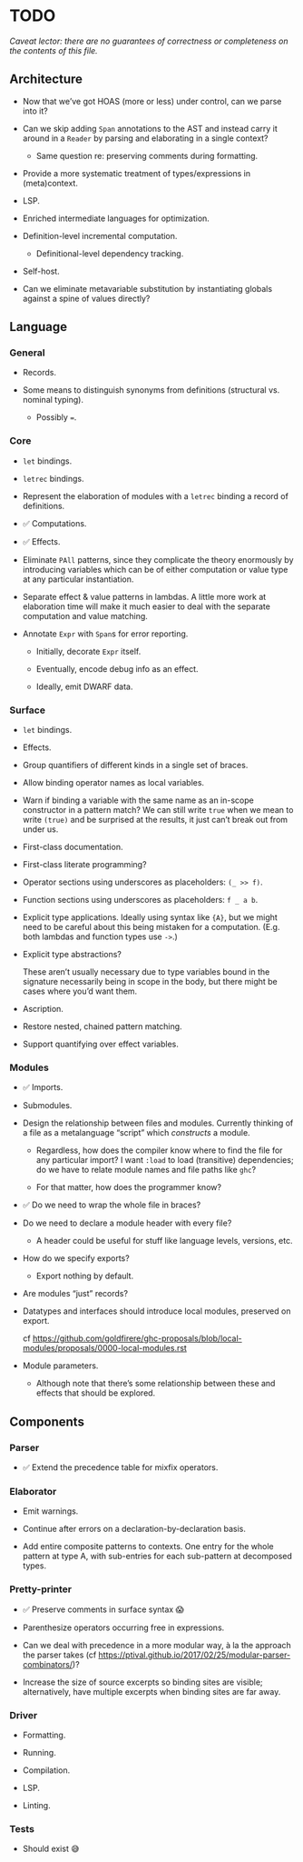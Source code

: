 # TODO

_Caveat lector: there are no guarantees of correctness or completeness on the contents of this file._


## Architecture

- Now that we’ve got HOAS (more or less) under control, can we parse into it?

- Can we skip adding `Span` annotations to the AST and instead carry it around in a `Reader` by parsing and elaborating in a single context?

  - Same question re: preserving comments during formatting.

- Provide a more systematic treatment of types/expressions in (meta)context.

- LSP.

- Enriched intermediate languages for optimization.

- Definition-level incremental computation.
  - Definitional-level dependency tracking.

- Self-host.

- Can we eliminate metavariable substitution by instantiating globals against a spine of values directly?


## Language

### General

- Records.

- Some means to distinguish synonyms from definitions (structural vs. nominal typing).

  - Possibly `=`.


### Core

- `let` bindings.

- `letrec` bindings.

- Represent the elaboration of modules with a `letrec` binding a record of definitions.

- ✅ Computations.

- ✅ Effects.

- Eliminate `PAll` patterns, since they complicate the theory enormously by introducing variables which can be of either computation or value type at any particular instantiation.

- Separate effect & value patterns in lambdas. A little more work at elaboration time will make it much easier to deal with the separate computation and value matching.

- Annotate `Expr` with `Span`s for error reporting.

  - Initially, decorate `Expr` itself.

  - Eventually, encode debug info as an effect.

  - Ideally, emit DWARF data.


### Surface

- `let` bindings.

- Effects.

- Group quantifiers of different kinds in a single set of braces.

- Allow binding operator names as local variables.

- Warn if binding a variable with the same name as an in-scope constructor in a pattern match? We can still write `true` when we mean to write `(true)` and be surprised at the results, it just can’t break out from under us.

- First-class documentation.

- First-class literate programming?

- Operator sections using underscores as placeholders: `(_ >> f)`.

- Function sections using underscores as placeholders: `f _ a b`.

- Explicit type applications. Ideally using syntax like `{A}`, but we might need to be careful about this being mistaken for a computation. (E.g. both lambdas and function types use `->`.)

- Explicit type abstractions?

  These aren’t usually necessary due to type variables bound in the signature necessarily being in scope in the body, but there might be cases where you’d want them.

- Ascription.

- Restore nested, chained pattern matching.

- Support quantifying over effect variables.


### Modules

- ✅ Imports.

- Submodules.

- Design the relationship between files and modules. Currently thinking of a file as a metalanguage “script” which _constructs_ a module.

  - Regardless, how does the compiler know where to find the file for any particular import? I want `:load` to load (transitive) dependencies; do we have to relate module names and file paths like `ghc`?

  - For that matter, how does the programmer know?

- ✅ Do we need to wrap the whole file in braces?

- Do we need to declare a module header with every file?

  - A header could be useful for stuff like language levels, versions, etc.

- How do we specify exports?

  - Export nothing by default.

- Are modules “just” records?

- Datatypes and interfaces should introduce local modules, preserved on export.

  cf https://github.com/goldfirere/ghc-proposals/blob/local-modules/proposals/0000-local-modules.rst

- Module parameters.

  - Although note that there’s some relationship between these and effects that should be explored.


## Components

### Parser

- ✅ Extend the precedence table for mixfix operators.


### Elaborator

- Emit warnings.

- Continue after errors on a declaration-by-declaration basis.

- Add entire composite patterns to contexts. One entry for the whole pattern at type A, with sub-entries for each sub-pattern at decomposed types.


### Pretty-printer

- ✅ Preserve comments in surface syntax 😱

- Parenthesize operators occurring free in expressions.

- Can we deal with precedence in a more modular way, à la the approach the parser takes (cf https://ptival.github.io/2017/02/25/modular-parser-combinators/)?

- Increase the size of source excerpts so binding sites are visible; alternatively, have multiple excerpts when binding sites are far away.


### Driver

- Formatting.

- Running.

- Compilation.

- LSP.

- Linting.


### Tests

- Should exist 😅
